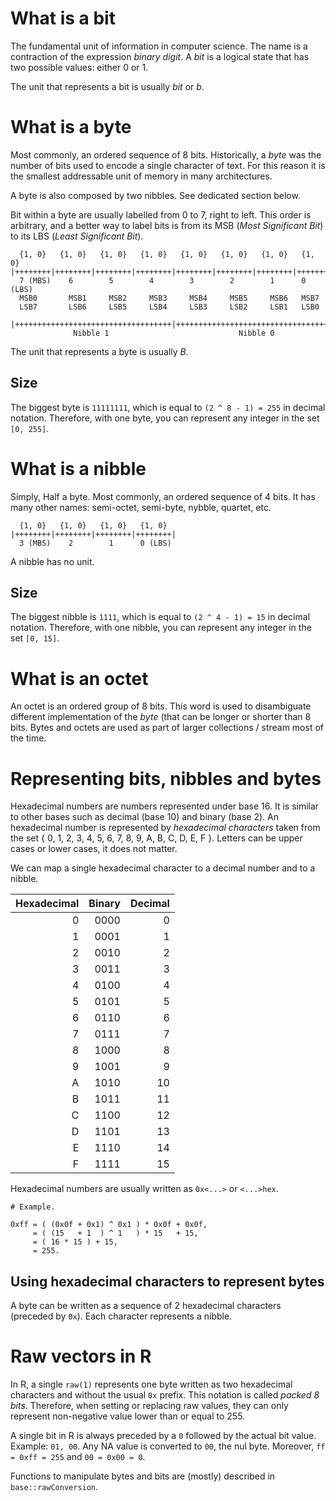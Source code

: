 # What is a bit

The fundamental unit of information in computer science. The name is a
contraction of the expression *binary digit*. A *bit* is a logical state
that has two possible values: either 0 or 1.

The unit that represents a bit is usually *bit* or *b*.

# What is a byte

Most commonly, an ordered sequence of 8 bits. Historically, a *byte* was
the number of bits used to encode a single character of text. For this
reason it is the smallest addressable unit of memory in many
architectures.

A byte is also composed by two nibbles. See dedicated section below.

Bit within a byte are usually labelled from 0 to 7, right to left. This
order is arbitrary, and a better way to label bits is from its MSB
(*Most Significant Bit*) to its LBS (*Least Significant Bit*).

      {1, 0}   {1, 0}   {1, 0}   {1, 0}   {1, 0}   {1, 0}   {1, 0}   {1, 0}
    |++++++++|++++++++|++++++++|++++++++|++++++++|++++++++|++++++++|++++++++|
      7 (MBS)    6        5        4        3        2        1      0 (LBS)
      MSB0       MSB1     MSB2     MSB3     MSB4     MSB5     MSB6   MSB7
      LSB7       LSB6     LSB5     LSB4     LSB3     LSB2     LSB1   LSB0

    |+++++++++++++++++++++++++++++++++++|+++++++++++++++++++++++++++++++++++|
                  Nibble 1                             Nibble 0                 

The unit that represents a byte is usually *B*.

## Size

The biggest byte is `11111111`, which is equal to `(2 ^ 8 - 1) = 255` in
decimal notation. Therefore, with one byte, you can represent any
integer in the set `[0, 255]`.

# What is a nibble

Simply, Half a byte. Most commonly, an ordered sequence of 4 bits. It
has many other names: semi-octet, semi-byte, nybble, quartet, etc.

      {1, 0}   {1, 0}   {1, 0}   {1, 0}
    |++++++++|++++++++|++++++++|++++++++|
      3 (MBS)    2        1      0 (LBS)

A nibble has no unit.

## Size

The biggest nibble is `1111`, which is equal to `(2 ^ 4 - 1) = 15` in
decimal notation. Therefore, with one nibble, you can represent any
integer in the set `[0, 15]`.

# What is an octet

An octet is an ordered group of 8 bits. This word is used to
disambiguate different implementation of the *byte* (that can be longer
or shorter than 8 bits. Bytes and octets are used as part of larger
collections / stream most of the time.

# Representing bits, nibbles and bytes

Hexadecimal numbers are numbers represented under base 16. It is similar
to other bases such as decimal (base 10) and binary (base 2). An
hexadecimal number is represented by *hexadecimal characters* taken from
the set { 0, 1, 2, 3, 4, 5, 6, 7, 8, 9, A, B, C, D, E, F }. Letters can
be upper cases or lower cases, it does not matter.

We can map a single hexadecimal character to a decimal number and to a
nibble.

| Hexadecimal | Binary | Decimal |
|------------:|-------:|--------:|
|           0 |   0000 |       0 |
|           1 |   0001 |       1 |
|           2 |   0010 |       2 |
|           3 |   0011 |       3 |
|           4 |   0100 |       4 |
|           5 |   0101 |       5 |
|           6 |   0110 |       6 |
|           7 |   0111 |       7 |
|           8 |   1000 |       8 |
|           9 |   1001 |       9 |
|           A |   1010 |      10 |
|           B |   1011 |      11 |
|           C |   1100 |      12 |
|           D |   1101 |      13 |
|           E |   1110 |      14 |
|           F |   1111 |      15 |

Hexadecimal numbers are usually written as `0x<...>` or `<...>hex`.

    # Example.

    0xff = ( (0x0f + 0x1) ^ 0x1 ) * 0x0f + 0x0f,
         = ( (15   + 1  ) ^ 1   ) * 15   + 15,
         = ( 16 * 15 ) + 15,
         = 255.

## Using hexadecimal characters to represent bytes

A byte can be written as a sequence of 2 hexadecimal characters
(preceded by `0x`). Each character represents a nibble.

# Raw vectors in R

In R, a single `raw(1)` represents one byte written as two hexadecimal
characters and without the usual `0x` prefix. This notation is called
*packed 8 bits*. Therefore, when setting or replacing raw values, they
can only represent non-negative value lower than or equal to 255.

A single bit in R is always preceded by a `0` followed by the actual bit
value. Example: `01, 00`. Any NA value is converted to `00`, the nul
byte. Moreover, `ff = 0xff = 255` and `00 = 0x00 = 0`.

Functions to manipulate bytes and bits are (mostly) described in
`base::rawConversion`.
